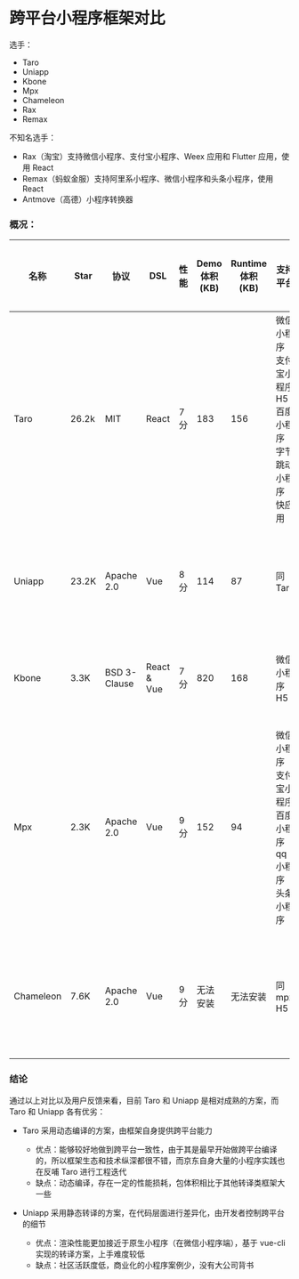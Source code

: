 # 跨平台小程序框架对比

选手：

- Taro
- Uniapp
- Kbone
- Mpx
- Chameleon
- Rax
- Remax

不知名选手：

- Rax（淘宝）支持微信小程序、支付宝小程序、Weex 应用和 Flutter 应用，使用 React
- Remax（蚂蚁金服）支持阿里系小程序、微信小程序和头条小程序，使用 React
- Antmove（高德）小程序转换器

### 概况：

| 名称      | Star  | 协议         | DSL         | 性能 | Demo 体积(KB) | Runtime 体积(KB) | 支持平台                                                                   | 跨端组件库 | 工具链                                        | 所属公司 | 所属公司小程序项目                                                 | 优秀案例                     | 优点               | 缺点                                                        |
| --------- | ----- | ------------ | ----------- | ---- | ------------- | ---------------- | -------------------------------------------------------------------------- | ---------- | --------------------------------------------- | -------- | ------------------------------------------------------------------ | ---------------------------- | ------------------ | ----------------------------------------------------------- |
| Taro      | 26.2k | MIT          | React       | 7 分 | 183           | 156              | 微信小程序<br>支付宝小程序<br>H5<br>百度小程序<br>字节跳动小程序<br>快应用 | 支持       | webpack<br>redux<br>mobx<br>umijs<br>开放生态 | 京东     | 京东购物<br>京东快递<br>京东到家<br>京东超市<br>京东好物街<br>京喜 | 甩甩宝宝<br>货拉拉<br>淘票票 | 功能完善、社区活跃 | 未优化的情况下基础包体积太大                                |
| Uniapp    | 23.2K | Apache 2.0   | Vue         | 8 分 | 114           | 87               | 同 Taro                                                                    | 支持       | 官方插件市场                                  | DCLOUD   | uni-app 组件库                                                     | VIVO 商城<br>CSDN            | 页面渲染性能较好   | 社区活跃度较低，没有自身产品背书                            |
| Kbone     | 3.3K  | BSD 3-Clause | React & Vue | 7 分 | 820           | 168              | 微信小程序<br>H5                                                           | 不支持     | 大部分开源生态                                | 腾讯     | 微信开放社区                                                       | 无                           | 小程序团队亲儿子   | 可用性差，生态不完善                                        |
| Mpx       | 2.3K  | Apache 2.0   | Vue         | 9 分 | 152           | 94               | 微信小程序<br>支付宝小程序<br>百度小程序<br>qq 小程序<br>头条小程序        | 不支持     | 自建生态                                      | 滴滴     | 滴滴出行                                                           | 番茄借阅                     | 性能接近于原生     | 可用性未知，无法对接开源社区，官方案例划水，疑似为 KPI 项目 |
| Chameleon | 7.6K  | Apache 2.0   | Vue         | 9 分 | 无法安装      | 无法安装         | 同 mpx<br>H5                                                               | 不支持     | 自建生态                                      | 滴滴     | 青桔单车                                                           | 芒果 TV 视频                 | 性能不错，支持 H5  | 案例极少，框架跨平台也仅限于可用                            |

### 结论

通过以上对比以及用户反馈来看，目前 Taro 和 Uniapp 是相对成熟的方案，而 Taro 和 Uniapp 各有优劣：

- Taro 采用动态编译的方案，由框架自身提供跨平台能力

  - 优点：能够较好地做到跨平台一致性，由于其是最早开始做跨平台编译的，所以框架生态和技术纵深都很不错，而京东自身大量的小程序实践也在反哺 Taro 进行工程迭代
  - 缺点：动态编译，存在一定的性能损耗，包体积相比于其他转译类框架大一些

- Uniapp 采用静态转译的方案，在代码层面进行差异化，由开发者控制跨平台的细节
  - 优点：渲染性能更加接近于原生小程序（在微信小程序端），基于 vue-cli 实现的转译方案，上手难度较低
  - 缺点：社区活跃度低，商业化的小程序案例少，没有大公司背书
